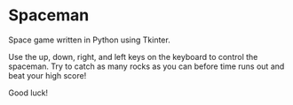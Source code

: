# Spaceman
Space game written in Python using Tkinter.

Use the up, down, right, and left keys on the keyboard to control the spaceman. 
Try to catch as many rocks as you can before time runs out and beat your high score!

Good luck!
